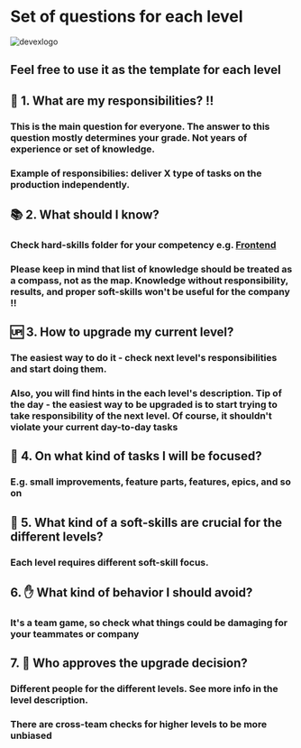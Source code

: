 # Set of questions for each level

![devexlogo](https://user-images.githubusercontent.com/47868427/119981009-c46ef280-bfc5-11eb-9afd-a88db3dd16ef.png)

## Feel free to use it as the template for each level

## 🦉 1. What are my responsibilities? ‼️
### This is the main question for everyone. The answer to this question mostly determines your grade. Not years of experience or set of knowledge. 
### Example of responsibilies: deliver X type of tasks on the production independently. 

## 📚 2. What should I know?
### Check hard-skills folder for your competency e.g. [Frontend](/hard-skills/frontend)
### Please keep in mind that list of knowledge should be treated as a compass, not as the map. Knowledge without responsibility, results, and proper soft-skills won't be useful for the company ‼️

## 🆙 3. How to upgrade my current level?
### The easiest way to do it - check next level's responsibilities and start doing them.
### Also, you will find hints in the each level's description. Tip of the day - the easiest way to be upgraded is to start trying to take responsibility of the next level. Of course, it shouldn't violate your current day-to-day tasks

## 🎯 4. On what kind of tasks I will be focused?
### E.g. small improvements, feature parts, features, epics, and so on

## 🍦 5. What kind of a soft-skills are crucial for the different levels?
### Each level requires different soft-skill focus. 

## 6. ✋ What kind of behavior I should avoid?
### It's a team game, so check what things could be damaging for your teammates or company

## 7. 🙍 Who approves the upgrade decision?
### Different people for the different levels. See more info in the level description. 
### There are cross-team checks for higher levels to be more unbiased
